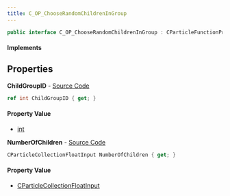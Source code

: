 ```yaml
---
title: C_OP_ChooseRandomChildrenInGroup
---
```


```csharp
public interface C_OP_ChooseRandomChildrenInGroup : CParticleFunctionPreEmission, CParticleFunctionOperator, CParticleFunction, ISchemaClass<CParticleFunction>, ISchemaClass<CParticleFunctionOperator>, ISchemaClass<CParticleFunctionPreEmission>, ISchemaClass<C_OP_ChooseRandomChildrenInGroup>, ISchemaField, ISchemaClass, INativeHandle
```

#### Implements

## Properties

**ChildGroupID** - [Source Code](https://github.com/swiftly-solution/swiftlys2/blob/master/managed/src/SwiftlyS2.Generated/Schemas/Interfaces/C_OP_ChooseRandomChildrenInGroup.cs#L16)

```csharp
ref int ChildGroupID { get; }
```

#### Property Value

- [int](https://learn.microsoft.com/dotnet/api/system.int32)

**NumberOfChildren** - [Source Code](https://github.com/swiftly-solution/swiftlys2/blob/master/managed/src/SwiftlyS2.Generated/Schemas/Interfaces/C_OP_ChooseRandomChildrenInGroup.cs#L18)

```csharp
CParticleCollectionFloatInput NumberOfChildren { get; }
```

#### Property Value

- [CParticleCollectionFloatInput](/docs/api/shared/schemadefinitions/cparticlecollectionfloatinput)

